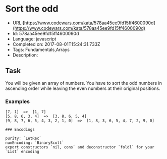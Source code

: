 # Sort the odd

 - URL:[https://www.codewars.com/kata/578aa45ee9fd15ff4600090d](https://www.codewars.com/kata/578aa45ee9fd15ff4600090d)
 - Id: 578aa45ee9fd15ff4600090d
 - Language: javascript
 - Completed on: 2017-08-01T15:24:31.733Z
 - Tags: Fundamentals,Arrays
 - Description:
## Task

You will be given an array of numbers. You have to sort the odd numbers in ascending order while leaving the even numbers at their original positions.

### Examples

```
[7, 1]  =>  [1, 7]
[5, 8, 6, 3, 4]  =>  [3, 8, 6, 5, 4]
[9, 8, 7, 6, 5, 4, 3, 2, 1, 0]  =>  [1, 8, 3, 6, 5, 4, 7, 2, 9, 0]
```

~~~if:lambdacalc
### Encodings

purity: `LetRec`  
numEncoding: `BinaryScott`  
export constructors `nil, cons` and deconstructor `foldl` for your `List` encoding  
~~~
